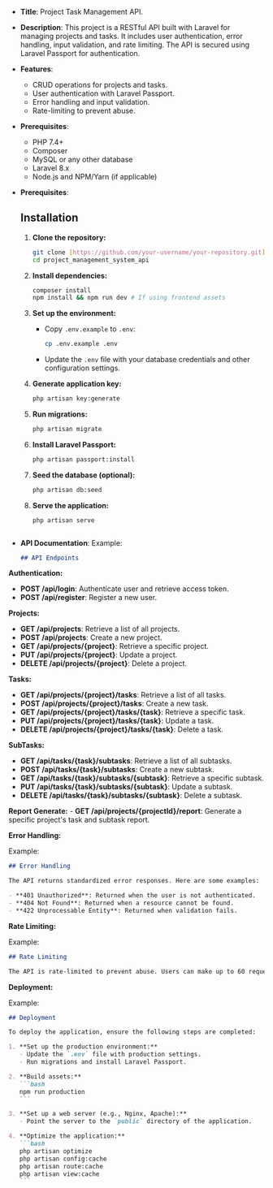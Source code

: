 - **Title**: Project Task Management API.
- **Description**: This project is a RESTful API built with Laravel for managing projects and tasks. It includes user authentication, error handling, input validation, and rate limiting. The API is secured using Laravel Passport for authentication.

- **Features**:
    - CRUD operations for projects and tasks.
    - User authentication with Laravel Passport.
    - Error handling and input validation.
    - Rate-limiting to prevent abuse.
    
- **Prerequisites**:
    - PHP 7.4+
    - Composer
    - MySQL or any other database
    - Laravel 8.x
    - Node.js and NPM/Yarn (if applicable)

- **Prerequisites**:
  ## Installation

  1. **Clone the repository:**
     ```bash
     git clone [https://github.com/your-username/your-repository.git](https://github.com/reja-alt/project_management_system_api.git)
     cd project_management_system_api
     ```

  2. **Install dependencies:**
     ```bash
     composer install
     npm install && npm run dev # If using frontend assets
     ```

  3. **Set up the environment:**
     - Copy `.env.example` to `.env`:
       ```bash
       cp .env.example .env
       ```
     - Update the `.env` file with your database credentials and other configuration settings.

  4. **Generate application key:**
     ```bash
     php artisan key:generate
     ```

  5. **Run migrations:**
     ```bash
     php artisan migrate
     ```

  6. **Install Laravel Passport:**
     ```bash
     php artisan passport:install
     ```

  7. **Seed the database (optional):**
     ```bash
     php artisan db:seed
     ```

  8. **Serve the application:**
     ```bash
     php artisan serve
     ```
  ```

- **API Documentation**:
  Example:
  ```markdown
  ## API Endpoints

**Authentication:**
  - **POST /api/login**: Authenticate user and retrieve access token.
  - **POST /api/register**: Register a new user.

**Projects:**
  - **GET /api/projects**: Retrieve a list of all projects.
  - **POST /api/projects**: Create a new project.
  - **GET /api/projects/{project}**: Retrieve a specific project.
  - **PUT /api/projects/{project}**: Update a project.
  - **DELETE /api/projects/{project}**: Delete a project.

**Tasks:**
  - **GET /api/projects/{project}/tasks**: Retrieve a list of all tasks.
  - **POST /api/projects/{project}/tasks**: Create a new task.
  - **GET /api/projects/{project}/tasks/{task}**: Retrieve a specific task.
  - **PUT /api/projects/{project}/tasks/{task}**: Update a task.
  - **DELETE /api/projects/{project}/tasks/{task}**: Delete a task.

**SubTasks:**
  - **GET /api/tasks/{task}/subtasks**: Retrieve a list of all subtasks.
  - **POST /api/tasks/{task}/subtasks**: Create a new subtask.
  - **GET /api/tasks/{task}/subtasks/{subtask}**: Retrieve a specific subtask.
  - **PUT /api/tasks/{task}/subtasks/{subtask}**: Update a subtask.
  - **DELETE /api/tasks/{task}/subtasks/{subtask}**: Delete a subtask.

**Report Generate:**
    - **GET /api/projects/{projectId}/report**: Generate a specific project's task and subtask report.
    
**Error Handling:**

  Example:
  ```markdown
  ## Error Handling

  The API returns standardized error responses. Here are some examples:

  - **401 Unauthorized**: Returned when the user is not authenticated.
  - **404 Not Found**: Returned when a resource cannot be found.
  - **422 Unprocessable Entity**: Returned when validation fails.
  ```
**Rate Limiting:**

  Example:
  ```markdown
  ## Rate Limiting

  The API is rate-limited to prevent abuse. Users can make up to 60 requests per minute. If the limit is exceeded, a `429 Too Many Requests` response is returned.
  ```
**Deployment:**

  Example:
  ```markdown
  ## Deployment

  To deploy the application, ensure the following steps are completed:

  1. **Set up the production environment:**
     - Update the `.env` file with production settings.
     - Run migrations and install Laravel Passport.

  2. **Build assets:**
     ```bash
     npm run production
     ```

  3. **Set up a web server (e.g., Nginx, Apache):**
     - Point the server to the `public` directory of the application.

  4. **Optimize the application:**
     ```bash
     php artisan optimize
     php artisan config:cache
     php artisan route:cache
     php artisan view:cache
     ```
  ```

  ```
